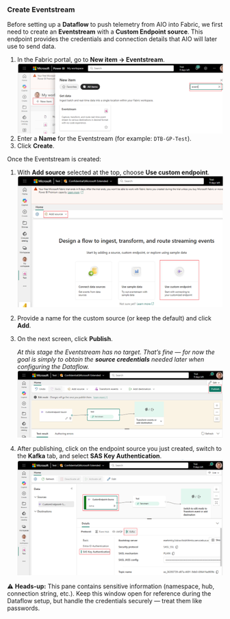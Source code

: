 ### Create Eventstream

Before setting up a **Dataflow** to push telemetry from AIO into Fabric, we first need to create an **Eventstream** with a **Custom Endpoint source**. This endpoint provides the credentials and connection details that AIO will later use to send data.

1. In the Fabric portal, go to **New item → Eventstream**.
   ![New Eventstream](./images/new_eventstream.png "New Eventstream")
2. Enter a **Name** for the Eventstream (for example: `DTB-GP-Test`).
3. Click **Create**.

Once the Eventstream is created:

1. With **Add source** selected at the top, choose **Use custom endpoint**.
   ![Create Custom Source](./images/create_custom_source.png "Create Custom Source")
2. Provide a name for the custom source (or keep the default) and click **Add**.
3. On the next screen, click **Publish**.

   *At this stage the Eventstream has no target. That’s fine — for now the goal is simply to obtain the **source credentials** needed later when configuring the Dataflow.*
   ![Publish Eventstream](./images/publish_eventstream.png "Publish Eventstream")
4. After publishing, click on the endpoint source you just created, switch to the **Kafka** tab, and select **SAS Key Authentication**.
   ![Eventstream Credentials](./images/eventstream_creds.png "Eventstream Credentials")

⚠️ **Heads-up:** This pane contains sensitive information (namespace, hub, connection string, etc.). Keep this window open for reference during the Dataflow setup, but handle the credentials securely — treat them like passwords.
